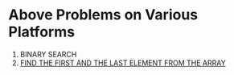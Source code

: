 # Above Problems on Various Platforms

1. BINARY SEARCH 
2. <a href="https://www.codingninjas.com/studio/problems/first-and-last-position-of-an-element-in-sorted-array_1082549?source=youtube&campaign=love_babbar_codestudio2&utm_source=youtube&utm_medium=affiliate&utm_campaign=love_babbar_codestudio2">FIND THE FIRST AND THE LAST ELEMENT FROM THE ARRAY</a>
